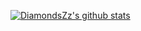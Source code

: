 
[![DiamondsZz's github stats](https://github-readme-stats.vercel.app/api?username=DiamondsZz)](https://github.com/DiamondsZz)

